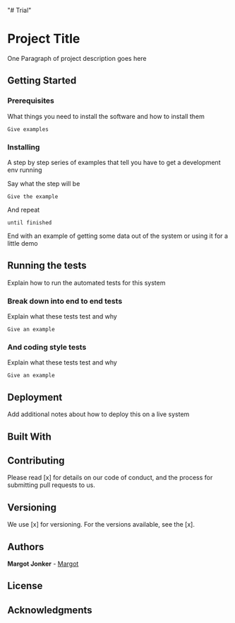 "# Trial" 

# Project Title

One Paragraph of project description goes here

## Getting Started



### Prerequisites

What things you need to install the software and how to install them

```
Give examples
```

### Installing

A step by step series of examples that tell you have to get a development env running

Say what the step will be

```
Give the example
```

And repeat

```
until finished
```

End with an example of getting some data out of the system or using it for a little demo

## Running the tests

Explain how to run the automated tests for this system

### Break down into end to end tests

Explain what these tests test and why

```
Give an example
```

### And coding style tests

Explain what these tests test and why

```
Give an example
```

## Deployment

Add additional notes about how to deploy this on a live system

## Built With



## Contributing

Please read [x] for details on our code of conduct, and the process for submitting pull requests to us.

## Versioning

We use [x] for versioning. For the versions available, see the [x]. 

## Authors

**Margot Jonker** - [Margot](https://github.com/margotjonker)

## License



## Acknowledgments

